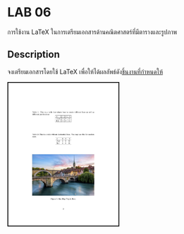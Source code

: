 # LAB 06

การใช้งาน LaTeX ในการเตรียมเอกสารด้านคณิตศาสตร์ที่มีตารางและรูปภาพ

## Description

จงเตรียมเอกสารโดยใช้ LaTeX เพื่อให้ได้ผลลัพธ์ดัง[ชิ้นงานที่กำหนดให้](./doc.pdf)

<img src="./doc.jpg" style="width:250px;border: 2px solid;">





